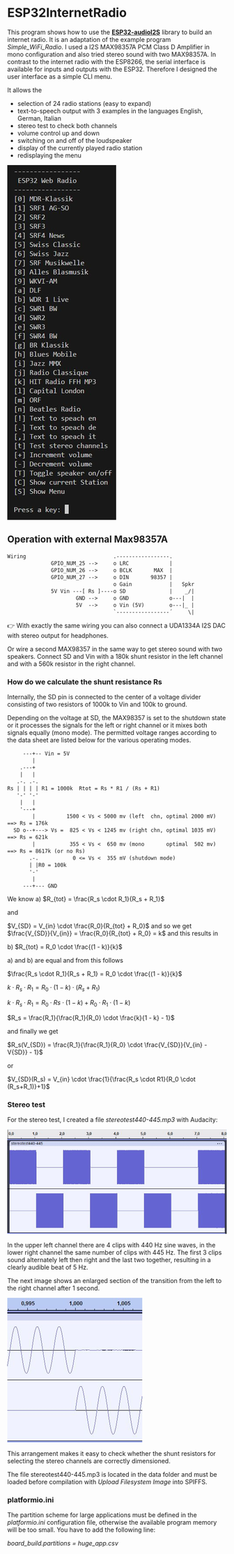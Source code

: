 # ESP32InternetRadio

This program shows how to use the [**ESP32-audioI2S**](https://github.com/schreibfaul1?tab=repositories) library to build an internet radio. 
It is an adaptation of the example program *Simple_WiFi_Radio*.
I used a I2S MAX98357A PCM Class D Amplifier in mono configuration and also
tried stereo sound with two MAX98357A.
In contrast to the internet radio with the ESP8266, the serial 
interface is available for inputs and outputs with the ESP32. 
Therefore I designed the user interface as a simple CLI menu. 

It allows the

 * selection of 24 radio stations (easy to expand)
 * text-to-speech output with 3 examples in the languages English, German, Italian
 * stereo test to check both channels
 * volume control up and down
 * switching on and off of the loudspeaker 
 * display of the currently played radio station
 * redisplaying the menu

 ![CLI-Menu](images/cli.jpg)

## Operation with external Max98357A
 ```
 Wiring                            .-----------------. 
               GPIO_NUM_25 -->     o LRC             |  
               GPIO_NUM_26 -->     o BCLK       MAX  |
               GPIO_NUM_27 -->     o DIN       98357 |
                                   o Gain            |   Spkr
               5V Vin ---[ Rs ]----o SD              |    _/|
                       GND -->     o GND             o---|  |
                       5V  -->     o Vin (5V)        o---|_ |
                                   `-----------------´     \|
  ```
👉 With exactly the same wiring you can also connect a 
  UDA1334A I2S DAC with stereo output for headphones.
    
  Or wire a second MAX98357 in the same way to get stereo sound 
  with two speakers. Connect SD and Vin with a 180k shunt resistor in 
  the left channel and with a 560k resistor in the right channel.

### How do we calculate the shunt resistance Rs
Internally, the SD pin is connected to the center of a voltage divider 
consisting of two resistors of 1000k to Vin and 100k to ground.

Depending on the voltage at SD, the MAX98357 is set to the shutdown state or 
it processes the signals for the left or right channel or it mixes both 
signals equally (mono mode). The permitted voltage ranges according to the 
data sheet are listed below for the various operating modes.
```
     ---+-- Vin = 5V
        |
    .---+  
    |   | 
   .-. .-.                 
Rs | | | | R1 = 1000k  Rtot = Rs * R1 / (Rs + R1)
   '-' '-'
    |   |          
    '---+ 
        |          1500 < Vs < 5000 mv (left  chn, optimal 2000 mV) ==> Rs = 176k
  SD o--+---> Vs =  825 < Vs < 1245 mv (right chn, optimal 1035 mV) ==> Rs = 621k
        |           355 < Vs <  650 mv (mono       optimal  502 mv) ==> Rs = 8617k (or no Rs)
       .-.           0 <= Vs <  355 mV (shutdown mode) 
       | |R0 = 100k
       '-'
        |
     ---+--- GND
```

We know
a) $R_{tot} = \frac{R_s \cdot R_1}{R_s + R_1}$ 

and 

$V_{SD} = V_{in} \cdot \frac{R_0}{R_{tot} + R_0}$
and so we get
$\frac{V_{SD}}{V_{in}} = \frac{R_0}{R_{tot} + R_0} = k$
and this results in

b) $R_{tot} = R_0  \cdot \frac{(1 - k)}{k}$

a) and b) are equal and from this follows

$\frac{R_s \cdot R_1}{R_s + R_1} = R_0  \cdot \frac{(1 - k)}{k}$

$k \cdot R_s \cdot R_1 = R_0 \cdot (1 - k) \cdot (R_s + R_1)$

$k \cdot R_s \cdot R_1 = R_0 \cdot Rs \cdot (1 - k) + R_0 \cdot R_1 \cdot (1 - k)$

$R_s = \frac{R_1}{\frac{R_1}{R_0} \cdot \frac{k}{1 - k} - 1}$

and finally we get

$R_s(V_{SD}) = \frac{R_1}{\frac{R_1}{R_0} \cdot \frac{V_{SD}}{V_{in} - V{SD}} - 1}$

or

$V_{SD}(R_s) = V_{in} \cdot \frac{1}{\frac{R_s \cdot R1}{R_0 \cdot (R_s+R_1)}+1}$

### Stereo test
For the stereo test, I created a file *stereotest440-445.mp3* with Audacity: 

![stereo1](images/stereotest1.jpg)

In the upper left channel there are 4 clips with 440 Hz sine waves, in the 
lower right channel the same number of clips with 445 Hz. The first 3 clips 
sound alternately left then right and the last two together, resulting in a 
clearly audible beat of 5 Hz.

The next image shows an enlarged section of the transition from the left to the right channel after 1 second. 

![stereo2](images/stereotest2.jpg)

This arrangement makes it easy to check whether the shunt resistors for 
selecting the stereo channels are correctly dimensioned.

The file stereotest440-445.mp3 is located in the data folder and must be 
loaded before compilation with *Upload Filesystem Image* into SPIFFS.

### platformio.ini

The partition scheme for large applications must be defined in the 
*platformio.ini* configuration file, otherwise the available program memory 
will be too small. You have to add the following line:

*board_build.partitions = huge_app.csv*

